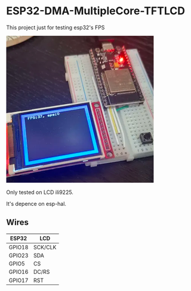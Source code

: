 # ESP32-DMA-MultipleCore-TFTLCD

This project just for testing esp32's FPS

![FPS](misc/fps.png)

Only tested on LCD ili9225.

It's depence on esp-hal.

## Wires

| ESP32 | LCD |
| --- | --- |
| GPIO18 | SCK/CLK |
| GPIO23 | SDA |
| GPIO5  | CS |
| GPIO16  | DC/RS |
| GPIO17  | RST |